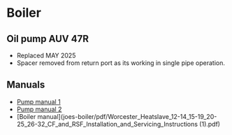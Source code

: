 # Boiler

## Oil pump AUV 47R
- Replaced MAY 2025
- Spacer removed from return port as its working in single pipe operation.

## Manuals
- [Pump manual 1](joes-boiler/pdf/suntec_oil_pump_catalogue_2017.pdf)
- [Pump manual 2](joes-boiler/pdf/SUNTEC_UNIVERSAL.pdf)
- [Boiler manual](joes-boiler/pdf/Worcester_Heatslave_12-14_15-19_20-25_26-32_CF_and_RSF_Installation_and_Servicing_Instructions (1).pdf)